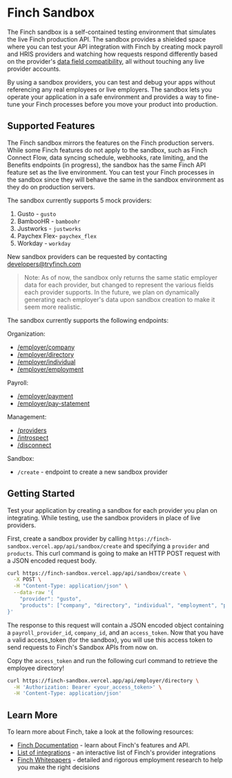 # Finch Sandbox

The Finch sandbox is a self-contained testing environment that simulates the live Finch production API. The sandbox provides a shielded space where you can test your API integration with Finch by creating mock payroll and HRIS providers and watching how requests respond differently based on the provider's [data field compatibility](https://developer.tryfinch.com/docs/reference/0517ab806dda4-compatibility), all without touching any live provider accounts.

By using a sandbox providers, you can test and debug your apps without referencing any real employees or live  employers. The sandbox lets you operate your application in a safe environment and provides a way to fine-tune your Finch processes before you move your product into production.

## Supported Features

The Finch sandbox mirrors the features on the Finch production servers. While some Finch features do not apply to the sandbox, such as Finch Connect Flow, data syncing schedule, webhooks, rate limiting, and the Benefits endpoints (in progress), the sandbox has the same Finch API feature set as the live environment. You can test your Finch processes in the sandbox since they will behave the same in the sandbox environment as they do on production servers.

The sandbox currently supports 5 mock providers:

1. Gusto - `gusto`
1. BambooHR - `bamboohr`
1. Justworks - `justworks`
1. Paychex Flex- `paychex_flex`
1. Workday - `workday`

New sandbox providers can be requested by contacting [developers@tryfinch.com](mailto:developers@tryfinch.com)

> Note: As of now, the sandbox only returns the same static employer data for each provider, but changed to represent the various fields each provider supports. In the future, we plan on dynamically generating each employer's data upon sandbox creation to make it seem more realistic.

The sandbox currently supports the following endpoints:

Organization:

- [/employer/company](https://developer.tryfinch.com/docs/reference/33162be1eed72-company)
- [/employer/directory](https://developer.tryfinch.com/docs/reference/12419c085fc0e-directory)
- [/employer/individual](https://developer.tryfinch.com/docs/reference/9d6c83b09e205-individual)
- [/employer/employment](https://developer.tryfinch.com/docs/reference/1ba5cdec4c979-employment)

Payroll:

- [/employer/payment](https://developer.tryfinch.com/docs/reference/b811fdc2542ca-payment)
- [/employer/pay-statement](https://developer.tryfinch.com/docs/reference/d5fd02c41e83a-pay-statement)

Management:

- [/providers](https://developer.tryfinch.com/docs/reference/327c384190aeb-providers)
- [/introspect](https://developer.tryfinch.com/docs/reference/eee6e798b0f93-introspect)
- [/disconnect](https://developer.tryfinch.com/docs/reference/c65ecbd512332-disconnect)

Sandbox:

- `/create` - endpoint to create a new sandbox provider

## Getting Started

Test your application by creating a sandbox for each provider you plan on integrating. While testing, use the sandbox providers in place of live providers.

First, create a sandbox provider by calling `https://finch-sandbox.vercel.app/api/sandbox/create` and specifying a `provider` and `products`. This curl command is going to make an HTTP POST request with a JSON encoded request body.

```bash
curl https://finch-sandbox.vercel.app/api/sandbox/create \
  -X POST \
  -H "Content-Type: application/json" \
  --data-raw '{
    "provider": "gusto",
    "products": ["company", "directory", "individual", "employment", "payment", "pay_statement"]
}'
```

The response to this request will contain a JSON encoded object containing a `payroll_provider_id`, `company_id`, and an `access_token`. Now that you have a valid access_token (for the sandbox), you will use this access token to send requests to Finch's Sandbox APIs from now on.

Copy the `access_token` and run the following curl command to retrieve the employee directory!

```bash
curl https://finch-sandbox.vercel.app/api/employer/directory \
  -H 'Authorization: Bearer <your_access_token>' \
  -H 'Content-Type: application/json'
```

## Learn More

To learn more about Finch, take a look at the following resources:

- [Finch Documentation](https://developer.tryfinch.com/) - learn about Finch's features and API.
- [List of integrations](https://tryfinch.com/developers/integrations) - an interactive list of Finch's provider integrations
- [Finch Whitepapers](https://tryfinch.com/resources/whitepapers) - detailed and rigorous employment research to help you make the right decisions
